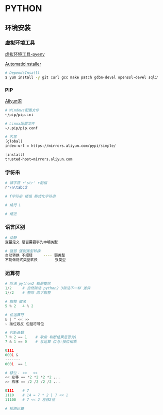 # PYTHON

## 环境安装

### 虚拟环境工具

[虚拟环境工具-pyenv](https://github.com/pyenv/pyenv)

[AutomaticInstaller](https://github.com/pyenv/pyenv-installer)

```Bash
# DependsInsatll
$ yum install -y git curl gcc make patch gdbm-devel openssl-devel sqlite-devel readline-devel zlib-devel bzip-devel
```

### PIP

[Aliyun源](http://mirrors.aliyun.com/)

```Bash
# Windows配置文件
~/pip/pip.ini

# Linux配置文件
~/.pip/pip.conf

# 内容
[global]
index-url = https://mirrors.aliyun.com/pypi/simple/

[install]
trusted-host=mirrors.aliyun.com
```

### 字符串

```Bash
# 裸字符 r'str' r前缀
r'\n\tabcd'

# f字符串 插值 格式化字符串

# 续行 \

# 缩进

```

### 语言区别

```bash
# 动静
变量定义 是否需要事先申明类型

# 强弱 强制类型转换
自动转换 不报错     ---- 弱类型
不能做隐式类型转换   ---- 强类型
```

### 运算符

```python
# 除法 python2 都是整除
1/2     # 自然除法 python2 3除法不一样 差异
1//2    # 整除 向下取整

# 取模 取余
5 % 2   4 % 2

# 位运算符
& | ^ << >>
~ 按位取反 包括符号位

# 判断奇数
7 % 2 == 1    # 取余 判断结果是否为1
7 & 1 == 0    # 与运算 位与:按位相乘

0111
0001 &
-------
0001  == 1 

# 移位： <<   >>
<< 左移 == *2 *2 *2 *2 ...
>> 右移 == /2 /2 /2 /2 ...

0111    # 7
1110    # 14 = 7 * 2 | 7 << 1
11100   # 7 << 2 左移2位

# 短路运算

```

